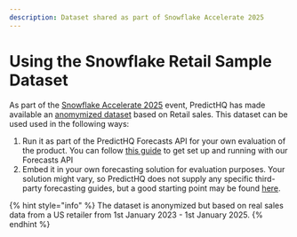 ```yaml
---
description: Dataset shared as part of Snowflake Accelerate 2025
---
```


# Using the Snowflake Retail Sample Dataset

As part of the [Snowflake Accelerate 2025](https://www.google.com/url?q=https://www.snowflake.com/accelerate/apac/retail/?utm_source%3Dpredicthq%26utm_medium%3Dpartner%26utm_campaign%3Dsocial-predicthq\&source=gmail-imap\&ust=1745394050000000\&usg=AOvVaw3S3A9ps1U-APwIW77XtTOu) event, PredictHQ has made available an [anomymized dataset](https://app.snowflake.com/marketplace/listing/GZSTZ3TGTNLSS) based on Retail sales. This dataset can be used used in the following ways:

1. Run it as part of the PredictHQ Forecasts API for your own evaluation of the product. You can follow [this guide](forecasts-api-guides/) to get set up and running with our Forecasts API
2. Embed it in your own forecasting solution for evaluation purposes. Your solution might vary, so PredictHQ does not supply any specific third-party forecasting guides, but a good starting point may be found [here](../tutorials-by-use-case/automated-demand-forecasting-with-ml-models.md).

{% hint style="info" %}
The dataset is anonymized but based on real sales data from a US retailer from 1st January 2023 - 1st January 2025.
{% endhint %}

